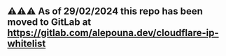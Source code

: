 ## ⚠️⚠️⚠️ As of 29/02/2024 this repo has been moved to GitLab at https://gitlab.com/alepouna.dev/cloudflare-ip-whitelist
